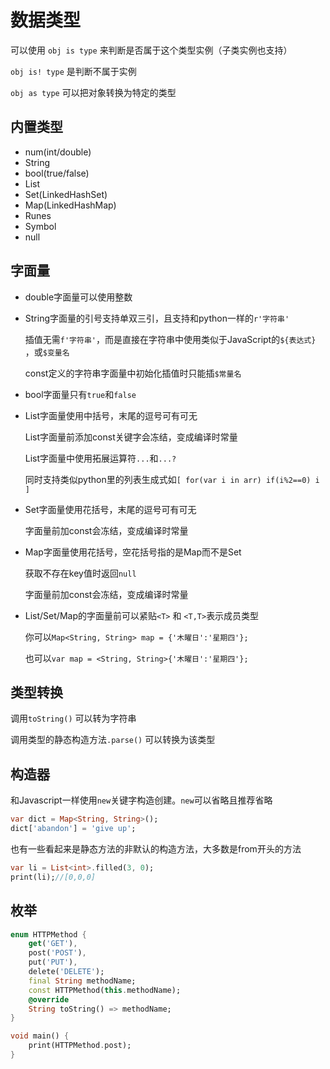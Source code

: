 # 数据类型

可以使用 `obj is type` 来判断是否属于这个类型实例（子类实例也支持）

`obj is! type` 是判断不属于实例

`obj as type` 可以把对象转换为特定的类型


## 内置类型

- num(int/double)
- String
- bool(true/false)
- List
- Set(LinkedHashSet)
- Map(LinkedHashMap)
- Runes
- Symbol
- null


## 字面量


- double字面量可以使用整数

- String字面量的引号支持单双三引，且支持和python一样的`r'字符串'`

    插值无需`f'字符串'`，而是直接在字符串中使用类似于JavaScript的`${表达式}` ，或`$变量名`

    const定义的字符串字面量中初始化插值时只能插`$常量名`

- bool字面量只有`true`和`false`

- List字面量使用中括号，末尾的逗号可有可无

    List字面量前添加const关键字会冻结，变成编译时常量

    List字面量中使用拓展运算符`...`和`...?`

    同时支持类似python里的列表生成式如`[ for(var i in arr) if(i%2==0) i ]`

- Set字面量使用花括号，末尾的逗号可有可无

    字面量前加const会冻结，变成编译时常量

- Map字面量使用花括号，空花括号指的是Map而不是Set

    获取不存在key值时返回`null`

    字面量前加const会冻结，变成编译时常量

- List/Set/Map的字面量前可以紧贴`<T>` 和 `<T,T>`表示成员类型

    你可以`Map<String, String> map = {'木曜日':'星期四'};`
    
    也可以`var map = <String, String>{'木曜日':'星期四'};`



## 类型转换

调用`toString()`  可以转为字符串

调用类型的静态构造方法`.parse()`  可以转换为该类型


## 构造器

和Javascript一样使用`new`关键字构造创建。`new`可以省略且推荐省略
```dart
var dict = Map<String, String>();
dict['abandon'] = 'give up';
```

也有一些看起来是静态方法的非默认的构造方法，大多数是from开头的方法
```dart
var li = List<int>.filled(3, 0);
print(li);//[0,0,0]
```

## 枚举
```dart
enum HTTPMethod {
    get('GET'),
    post('POST'),
    put('PUT'),
    delete('DELETE');
    final String methodName;
    const HTTPMethod(this.methodName);
    @override
    String toString() => methodName;
}

void main() {
    print(HTTPMethod.post);
}
```

